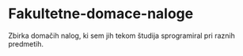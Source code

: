 # Fakultetne-domace-naloge
 
 Zbirka domačih nalog, ki sem jih tekom študija sprogramiral pri raznih predmetih.
